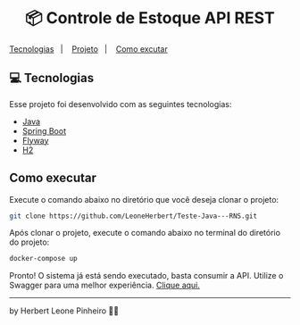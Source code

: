 <h1 align="center">
  📦 Controle de Estoque API REST
</h1>

<p align="left">
  <a href="#-tecnologias">Tecnologias</a>&nbsp;&nbsp;&nbsp;|&nbsp;&nbsp;&nbsp;
  <a href="#-projeto">Projeto</a>&nbsp;&nbsp;&nbsp;|&nbsp;&nbsp;&nbsp;
  <a href="#-como-executar">Como excutar</a>&nbsp;&nbsp;&nbsp;
</p>

## 💻 Tecnologias

Esse projeto foi desenvolvido com as seguintes tecnologias:
* [Java](https://www.java.com/pt_BR/download/)
* [Spring Boot](https://spring.io/projects/spring-boot)
* [Flyway](https://flywaydb.org/)
* [H2](http://h2database.com/)

## Como executar
Execute o comando abaixo no diretório que você deseja clonar o projeto:

```sh
git clone https://github.com/LeoneHerbert/Teste-Java---RNS.git
```

Após clonar o projeto, execute o comando abaixo no terminal do diretório do projeto:

```sh
docker-compose up
```

Pronto! O sistema já está sendo executado, basta consumir a API. Utilize o Swagger para uma melhor experiência. [Clique aqui.](http://localhost:8080/swagger-ui.html)

<hr>

by Herbert Leone Pinheiro ✌🏽
